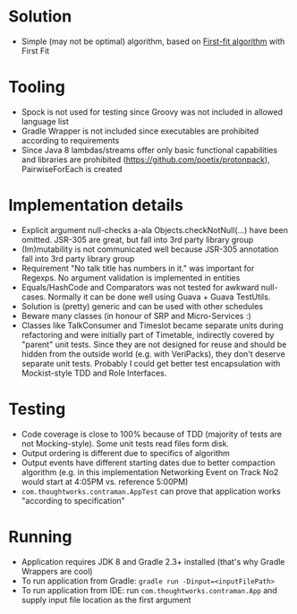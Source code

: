 # Solution
- Simple (may not be optimal) algorithm, based on [First-fit algorithm](http://en.wikipedia.org/wiki/Bin_packing_problem) with First Fit

# Tooling
- Spock is not used for testing since Groovy was not included in allowed language list
- Gradle Wrapper is not included since executables are prohibited according to requirements
- Since Java 8 lambdas/streams offer only basic functional capabilities and libraries are prohibited (https://github.com/poetix/protonpack), PairwiseForEach is created

# Implementation details
- Explicit argument null-checks a-ala Objects.checkNotNull(...) have been omitted. JSR-305 are great, but fall into 3rd party library group
- (Im)mutability is not communicated well because JSR-305 annotation fall into 3rd party library group
- Requirement "No talk title has numbers in it." was important for Regexps. No argument validation is implemented in entities
- Equals/HashCode and Comparators was not tested for awkward null-cases. Normally it can be done well using Guava + Guava TestUtils.
- Solution is (pretty) generic and can be used with other schedules
- Beware many classes (in honour of SRP and Micro-Services :)
- Classes like TalkConsumer and Timeslot became separate units during refactoring and were initially part of Timetable, indirectly covered by "parent" unit tests. Since they are not designed for reuse and should be hidden from the outside world (e.g. with VeriPacks), they don't deserve separate unit tests. Probably I could get better test encapsulation with Mockist-style TDD and Role Interfaces.

# Testing
- Code coverage is close to 100% because of TDD (majority of tests are not Mocking-style). Some unit tests read files form disk. 
- Output ordering is different due to specifics of algorithm
- Output events have different starting dates due to better compaction algorithm (e.g. in this implementation Networking Event on Track No2 would start at 4:05PM vs. reference 5:00PM)
- `com.thoughtworks.contraman.AppTest` can prove that application works "according to specification"

# Running
- Application requires JDK 8 and Gradle 2.3+ installed (that's why Gradle Wrappers are cool)
- To run application from Gradle: `gradle run -Dinput=<inputFilePath>`
- To run application from IDE: run `com.thoughtworks.contraman.App` and supply input file location as the first argument
